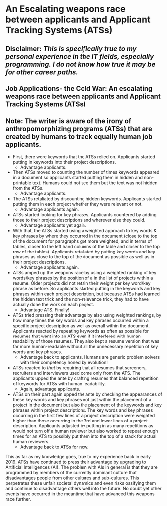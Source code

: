 # An Escalating weapons race between applicants and Applicant Tracking Systems (ATSs)

## Disclaimer: *This is specifically true to my personal experience in the IT fields, especially programming.* *I do not know* *how true it may be for other career paths.*
## **Job Applications- the Cold War: An escalating weapons race between applicants and Applicant Tracking Systems (ATSs)**
## **Note:** The writer is aware of the irony of anthropomorphizing programs (ATSs) that are created by humans to track equally human job applicants.
- First, there were keywords that the ATSs relied on. Applicants started putting in keywords into their project descriptions. 
  - Advantage applicants.
- Then ATSs moved to counting the number of times keywords appeared in a document so applicants started putting them in hidden and non-printable text. Humans could not see them but the text was not hidden from the ATSs. 
  - Advantage applicants.
- The ATSs retaliated by discounting hidden keywords.  Applicants started putting them in each project whether they were relevant or not. 
  - Advantage applicants again.
- ATSs started looking for key phrases. Applicants countered by adding those to their project descriptions and wherever else they could. 
  - Advantage applicants yet again.
- With that, the ATSs started using a weighted approach to key words & key phrases by where they occurred in the document (close to the top of the document for paragraphs got more weighted, and in terms of tables, closer to the left hand columns of the table and closer to the top row of the tables). Applicants retaliated by putting key words and key phrases as close to the top of the document as possible as well as in their project descriptions. 
  - Advantage applicants again.
- ATSs amped up the weapons race by using a weighted ranking of key words/key phrases by the position of a in the list of projects within a resume. Older projects did not retain their weight per key word/key phrase as before. So applicants started putting in the keywords and key phrases within each project description, but because ATSs had learned the hidden text trick and the non-relevance trick, they had to have actually done the work on each project. 
  - Advantage ATS. Finally!
- ATSs tried pressing their advantage by also using weighted rankings, by how many times the key words and key phrases occurred within a specific project description as well as overall within the document. Applicants reacted by repeating keywords as often as possible for resumes that went into an ATS even if it interfered with human readability of those resumes. They also kept a resume version that was far more human-readable without all the unnecessary repetition of key words and key phrases. 
  - Advantage back to applicants. Humans are generic problem solvers with their competency honed by evolution!
- ATSs reacted to *that* by requiring that all resumes that screeners, recruiters and interviewers used come only from the ATS. The applicants upped the ante by crafting resumes that balanced repetition of keywords for ATSs with human readability. 
  - Again, advantage applicants.
- ATSs on their part again upped the ante by checking the appearances of these key words and key phrases not just within the placement of a project in the document but also the placement of the keywords and key phrases within project descriptions. The key words and key phrases occurring in the first few lines of a project description were weighted higher than those occurring in the 3rd and lower lines of a project description. Applicants adjusted by putting in as many repetitions as would not turn off a human reviewer but also worked to repeat enough times for an ATS to possibly put them into the top of a stack for actual human reviewers. 
  - Advantage back to ATSs for now.

This as far as my knowledge goes, true to my experience back in early 2019. ATSs have continued to press their advantage by upgrading to Artificial Intelligences (AI). The problem with AIs in general is that they are programmed by members of the currently dominant culture that disadvantages people from other cultures and sub-cultures. This perpetrates these unfair societal dynamics and even risks ossifying them and continue to disadvantage others well into the future. No doubt yet other events have occurred in the meantime that have advanced this weapons race further.

